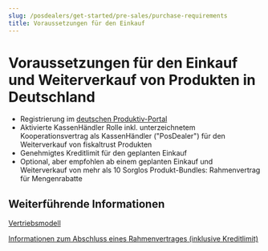 ```yaml
---
slug: /posdealers/get-started/pre-sales/purchase-requirements
title: Voraussetzungen für den Einkauf
---
```


# Voraussetzungen für den Einkauf und Weiterverkauf von Produkten in Deutschland

- Registrierung im [deutschen Produktiv-Portal](https://portal.fiskaltrust.de/)
- Aktivierte KassenHändler Rolle inkl. unterzeichnetem Kooperationsvertrag als KassenHändler ("PosDealer") für den Weiterverkauf von fiskaltrust Produkten
- Genehmigtes Kreditlimit für den geplanten Einkauf
- Optional, aber empfohlen ab einem geplanten Einkauf und Weiterverkauf von mehr als 10 Sorglos Produkt-Bundles: Rahmenvertrag für Mengenrabatte

## Weiterführende Informationen

[Vertriebsmodell](../distribution-model.md)

[Informationen zum Abschluss eines Rahmenvertrages (inklusive Kreditlimit)](01-purchase-agreement.md)